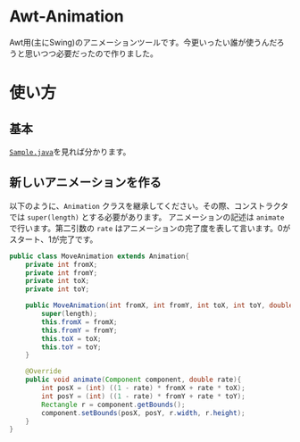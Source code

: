 # Awt-Animation

Awt用(主にSwing)のアニメーションツールです。今更いったい誰が使うんだろうと思いつつ必要だったので作りました。

# 使い方
## 基本
[`Sample.java`](https://github.com/SakumaTakuya/Awt-Animation/blob/master/Sample.java)を見れば分かります。

## 新しいアニメーションを作る
以下のように、`Animation` クラスを継承してください。その際、コンストラクタでは `super(length)` とする必要があります。
アニメーションの記述は `animate` で行います。第二引数の `rate` はアニメーションの完了度を表して言います。0がスタート、1が完了です。

```java
public class MoveAnimation extends Animation{
    private int fromX;
    private int fromY;
    private int toX;
    private int toY;

    public MoveAnimation(int fromX, int fromY, int toX, int toY, double length){
        super(length);
        this.fromX = fromX;
        this.fromY = fromY;
        this.toX = toX;
        this.toY = toY;
    }

    @Override
    public void animate(Component component, double rate){
        int posX = (int) ((1 - rate) * fromX + rate * toX);
        int posY = (int) ((1 - rate) * fromY + rate * toY);
        Rectangle r = component.getBounds();
        component.setBounds(posX, posY, r.width, r.height);
    }
}
```
